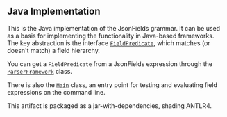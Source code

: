 Java Implementation
-------------------

This is the Java implementation of the JsonFields grammar.
It can be used as a basis for implementing the functionality in Java-based frameworks.
The key abstraction is the interface
[`FieldPredicate`](src/main/java/org/zalando/guild/api/json/fields/java/model/FieldPredicate.java),
which matches (or doesn't match) a field hierarchy.

You can get a `FieldPredicate` from a JsonFields expression through the
[`ParserFramework`](src/main/java/org/zalando/guild/api/json/fields/java/expression/ParserFramework.java)
class.

There is also the [`Main`](src/main/java/org/zalando/guild/api/json/fields/java/expression/Main.java)
class, an entry point for testing and evaluating field expressions on the command line.

This artifact is packaged as a jar-with-dependencies, shading ANTLR4.